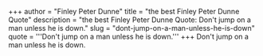 +++
author = "Finley Peter Dunne"
title = "the best Finley Peter Dunne Quote"
description = "the best Finley Peter Dunne Quote: Don't jump on a man unless he is down."
slug = "dont-jump-on-a-man-unless-he-is-down"
quote = '''Don't jump on a man unless he is down.'''
+++
Don't jump on a man unless he is down.
